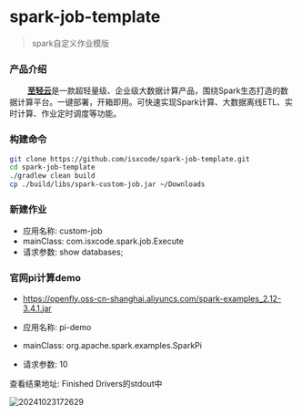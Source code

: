 # spark-job-template

> spark自定义作业模版

### 产品介绍
  
&nbsp;&nbsp;&nbsp;&nbsp;&nbsp;&nbsp;&nbsp; [**至轻云**](https://zhiqingyun.isxcode.com)是一款超轻量级、企业级大数据计算产品，围绕Spark生态打造的数据计算平台。一键部署，开箱即用。可快速实现Spark计算、大数据离线ETL、实时计算、作业定时调度等功能。

### 构建命令

```bash
git clone https://github.com/isxcode/spark-job-template.git
cd spark-job-template
./gradlew clean build
cp ./build/libs/spark-custom-job.jar ~/Downloads
```

### 新建作业

- 应用名称: custom-job
- mainClass: com.isxcode.spark.job.Execute
- 请求参数: show databases;

### 官网pi计算demo

- https://openfly.oss-cn-shanghai.aliyuncs.com/spark-examples_2.12-3.4.1.jar

- 应用名称: pi-demo
- mainClass: org.apache.spark.examples.SparkPi
- 请求参数: 10

查看结果地址: Finished Drivers的stdout中

![20241023172629](https://img.isxcode.com/picgo/20241023172629.png)